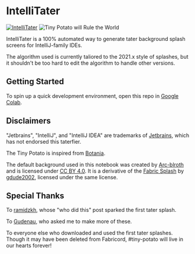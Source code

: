 # IntelliTater

[![IntelliTater](https://colab.research.google.com/assets/colab-badge.svg)](https://colab.research.google.com/github/Arc-blroth/IntelliTater/blob/master/IntelliTater.ipynb) ![Tiny Potato will Rule the World](https://img.shields.io/static/v1?label=Tiny%20Potato&message=will%20rule%20the%20world%21&color=orange&style=flat)

IntelliTater is a 100% automated way to generate tater background splash screens for IntelliJ-family IDEs.

The algorithm used is currently taliored to the 2021.x style of splashes, but it shouldn't be too hard to edit the algorithm to handle other versions.

## Getting Started

To spin up a quick development environment, open this repo in [Google Colab](https://colab.research.google.com/github/Arc-blroth/IntelliTater/blob/master/IntelliTater.ipynb).

## Disclaimers

"Jetbrains", "IntelliJ", and "IntelliJ IDEA" are trademarks of [Jetbrains](www.jetbrains.com), which has not endorsed this taterfier.

The Tiny Potato is inspired from [Botania](https://botaniamod.net/).

The default background used in this notebook was created by [Arc-blroth](http://github.com/Arc-blroth) and is licensed under [CC BY 4.0](https://creativecommons.org/licenses/by/4.0/legalcode). It is a derivative of the [Fabric Splash](https://github.com/FabricMC/community/blob/c217e169ccab96d4eed86606df1c6456879382d3/media/tater-wall/png/fabric-splash.png) by [gdude2002](https://github.com/gdude2002), licensed under the same license.

## Special Thanks

To [ramidzkh](https://github.com/ramidzkh), whose "who did this" post sparked the first tater splash.

To [Gudenau](https://github.com/gudenau), who asked me to make more of these.

To everyone else who downloaded and used the first tater splashes. Though it may have been deleted from Fabricord, #tiny-potato will live in our hearts forever!
